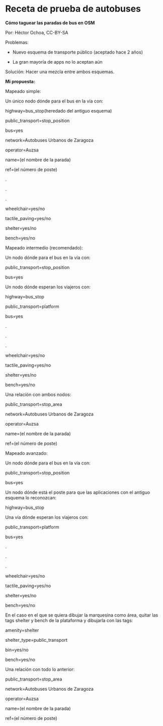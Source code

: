 # Receta de prueba de autobuses

**Cómo taguear las paradas de bus en OSM**

 Por: Héctor Ochoa, CC-BY-SA

  


 Problemas:

*  Nuevo esquema de transporte público \(aceptado hace 2 años\)

*  La gran mayoría de apps no lo aceptan aún


  


 Solución: Hacer una mezcla entre ambos esquemas.

  


**Mi propuesta:**

Mapeado simple:

 Un único nodo dónde para el bus en la vía con:

highway=bus\_stop\(heredado del antiguo esquema\)

public\_transport=stop\_position

bus=yes

network=Autobuses Urbanos de Zaragoza

operator=Auzsa

name=\(el nombre de la parada\)

ref=\(el número de poste\)

.

.

.

wheelchair=yes/no

tactile\_paving=yes/no

shelter=yes/no

bench=yes/no

  


Mapeado intermedio \(recomendado\):

Un nodo dónde para el bus en la vía con:

public\_transport=stop\_position

bus=yes

Un nodo dónde esperan los viajeros con:

highway=bus\_stop

public\_transport=platform

bus=yes

.

.

.

wheelchair=yes/no

tactile\_paving=yes/no

shelter=yes/no

bench=yes/no

Una relación con ambos nodos:

public\_transport=stop\_area

network=Autobuses Urbanos de Zaragoza

operator=Auzsa

name=\(el nombre de la parada\)

ref=\(el número de poste\)

Mapeado avanzado:

Un nodo dónde para el bus en la vía con:

public\_transport=stop\_position

bus=yes

Un nodo dónde está el poste para que las aplicaciones con el antiguo esquema lo reconozcan:

highway=bus\_stop

Una vía dónde esperan los viajeros con:

public\_transport=platform

bus=yes

.

.

.

wheelchair=yes/no

tactile\_paving=yes/no

shelter=yes/no

bench=yes/no

En el caso en el que se quiera dibujar la marquesina como área, quitar las tags shelter y bench de la plataforma y dibujarla con las tags:

amenity=shelter

shelter\_type=public\_transport

bin=yes/no

bench=yes/no

Una relación con todo lo anterior:

public\_transport=stop\_area

network=Autobuses Urbanos de Zaragoza

operator=Auzsa

name=\(el nombre de la parada\)

ref=\(el número de poste\)

  




